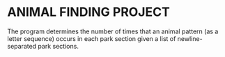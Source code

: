 # ANIMAL FINDING PROJECT
 The program determines the number of times that an animal pattern (as a letter sequence) occurs in each park section given a list of newline-separated park sections.
